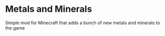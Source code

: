 <h1>Metals and Minerals</h1>

Simple mod for Minecraft that adds a bunch of new metals and minerals to the game
